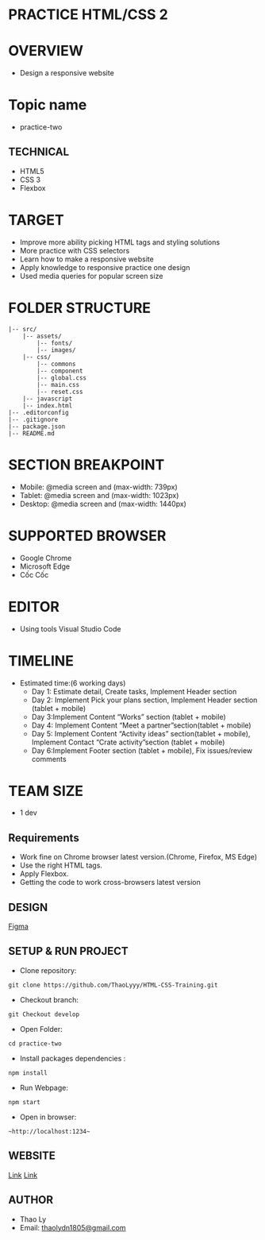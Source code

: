 # PRACTICE HTML/CSS 2
# OVERVIEW
- Design a responsive website
# Topic name
- practice-two
## TECHNICAL
- HTML5
- CSS 3 
- Flexbox
# TARGET
- Improve more ability picking HTML tags and styling solutions
- More practice with CSS selectors
- Learn how to make a responsive website
- Apply knowledge to responsive practice one design
- Used media queries for popular screen size
# FOLDER STRUCTURE
```
|-- src/
    |-- assets/
        |-- fonts/
        |-- images/
    |-- css/
        |-- commons
        |-- component
        |-- global.css
        |-- main.css
        |-- reset.css
    |-- javascript    
    |-- index.html
|-- .editorconfig
|-- .gitignore
|-- package.json
|-- README.md
```

# SECTION BREAKPOINT
- Mobile: @media screen and (max-width: 739px)    
- Tablet: @media screen and (max-width: 1023px)    
- Desktop: @media screen and (max-width: 1440px)

# SUPPORTED BROWSER
- Google Chrome
- Microsoft Edge
- Cốc Cốc
    
# EDITOR
- Using tools Visual Studio Code
# TIMELINE
- Estimated time:(6 working days)
    + Day 1: Estimate detail, Create tasks, Implement Header section 
    + Day 2: Implement Pick your plans section, Implement Header section (tablet + mobile)
    + Day 3:Implement Content “Works” section (tablet + mobile)
    + Day 4: Implement Content “Meet a partner”section(tablet + mobile)
    + Day 5: Implement Content “Activity ideas” section(tablet + mobile), Implement Contact “Crate activity”section (tablet + mobile)
    + Day 6:Implement Footer section (tablet + mobile), Fix issues/review comments
# TEAM SIZE
- 1 dev
## Requirements
- Work fine on Chrome browser latest version.(Chrome, Firefox, MS Edge)
- Use the right HTML tags.
- Apply Flexbox.
- Getting the code to work cross-browsers latest version 

## DESIGN
   [Figma](https://www.figma.com/file/adbrgIeRgwEIbmDezkuQTH8D/dreamshare-website-template-areto?node-id=0%3A2)
   

## SETUP & RUN PROJECT

- Clone repository: 
```
git clone https://github.com/ThaoLyyy/HTML-CSS-Training.git
```
- Checkout branch:
``` 
git Checkout develop
```
- Open Folder:
```
cd practice-two
```
- Install packages dependencies :
```
npm install
```
- Run Webpage:
```
npm start
```
- Open in browser:
```
~http://localhost:1234~
```
## WEBSITE
   [Link](https://thaoly-html-css-practice-two.herokuapp.com/)
   [Link](https://thaoly-html-css-dreamshare.herokuapp.com/)

## AUTHOR
- Thao Ly
- Email: thaolydn1805@gmail.com

